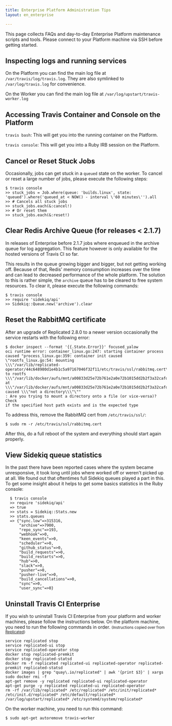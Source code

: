 ```yaml
---
title: Enterprise Platform Administration Tips
layout: en_enterprise

---
```


This page collects FAQs and day-to-day Enterprise Platform maintenance scripts
and tools. Please connect to your Platform machine via SSH before getting
started.

<div id="toc"></div>

## Inspecting logs and running services

On the Platform you can find the main log file at
`/var/travis/log/travis.log`. They are also symlinked to
`/var/log/travis.log` for convenience.

On the Worker you can find the main log file at
`/var/log/upstart/travis-worker.log`

## Accessing Travis Container and Console on the Platform

`travis bash`: This will get you into the running container on the
Platform.

`travis console`: This will get you into a Ruby IRB session on the
Platform.

## Cancel or Reset Stuck Jobs

Occasionally, jobs can get stuck in a `queued` state on the worker. To cancel or
reset a large number of jobs, please execute the following steps:

```
$ travis console
>> stuck_jobs = Job.where(queue: 'builds.linux', state: 'queued').where('queued_at < NOW() - interval \'60 minutes\'').all
>> # Cancels all stuck jobs
>> stuck_jobs.each(&:cancel!)
>> # Or reset them
>> stuck_jobs.each(&:reset!)
```

## Clear Redis Archive Queue (for releases < 2.1.7)

In releases of Enterprise before 2.1.7 jobs where enqueued in the archive queue
for log aggregation. This feature however is only available for the hosted
versions of Travis CI so far.

This results in the queue growing bigger and bigger, but not getting working
off. Because of that, Redis' memory consumption increases over the time and can
lead to decreased performance of the whole platform. The solution to this is
rather simple, the `archive` queue has to be cleared to free system resources.
To clear it, please execute the following commands:

```
$ travis console
>> require 'sidekiq/api'
>> Sidekiq::Queue.new('archive').clear
```

## Reset the RabbitMQ certificate

After an upgrade of Replicated 2.8.0 to a newer version occasionally the service
restarts with the following error:

<!-- TODO:

Liquid Warning: Liquid syntax error (line 62): [:dot, "."] is not a valid expression in

{{.State.Error}}

is this intentional? Or just colliding syntax?

-->

```
$ docker inspect --format '{{.State.Error}}' focused_yalow
oci runtime error: container_linux.go:247: starting container process
caused "process_linux.go:359: container init caused
\"rootfs_linux.go:54: mounting
\\\"/var/lib/replicated-operator/44c648980d1e4b1c5a97167046f32f11/etc/travis/ssl/rabbitmq.cert\\\"
to rootfs
\\\"/var/lib/docker/aufs/mnt/a00833d25e72b761e2a0e72b1015dd2b2f3a32cafd2851ba408b298f73b37d37\\\"
at
\\\"/var/lib/docker/aufs/mnt/a00833d25e72b761e2a0e72b1015dd2b2f3a32cafd2851ba408b298f73b37d37/etc/travis/ssl/rabbitmq.cert\\\"
caused \\\"not a directory\\\"\""
: Are you trying to mount a directory onto a file (or vice-versa)? Check
if the specified host path exists and is the expected type
```

To address this, remove the RabbitMQ cert from `/etc/travis/ssl/`:

```
$ sudo rm -r /etc/travis/ssl/rabbitmq.cert
```
After this, do a full reboot of the system and everything should start again properly.

## View Sidekiq queue statistics

In the past there have been reported cases where the system became unresponsive,
it took long until jobs where worked off or weren't picked up at all. We found
out that oftentimes full Sidekiq queues played a part in this. To get some
insight about it helps to get some basics statistics in the Ruby console:

```
  $ travis console
  >> require 'sidekiq/api'
  => true
  >> stats = Sidekiq::Stats.new
  >> stats.queues
  => {"sync.low"=>315316,
      "archive"=>7900,
      "repo_sync"=>193,
      "webhook"=>0,
      "keen_events"=>0,
      "scheduler"=>0,
      "github_status"=>0,
      "build_requests"=>0,
      "build_restarts"=>0,
      "hub"=>0,
      "slack"=>0,
      "pusher"=>0,
      "pusher-live"=>0,
      "build_cancellations"=>0,
      "sync"=>0,
      "user_sync"=>0}
```
## Uninstall Travis CI Enterprise

If you wish to uninstall Travis CI Enterprise from your platform and worker
machines, please follow the instructions below. On the platform machine, you
need to run the following commands in order. <small>(Instructions copied over
from <a href="https://www.replicated.com/docs/distributing-an-application/installing-via-script/#removing-replicated">Replicated</a>)</small>

```
service replicated stop
service replicated-ui stop
service replicated-operator stop
docker stop replicated-premkit
docker stop replicated-statsd
docker rm -f replicated replicated-ui replicated-operator replicated-premkit replicated-statsd
docker images | grep "quay\.io/replicated" | awk '{print $3}' | xargs sudo docker rmi -f
apt-get remove -y replicated replicated-ui replicated-operator
apt-get purge -y replicated replicated-ui replicated-operator
rm -rf /var/lib/replicated* /etc/replicated* /etc/init/replicated* /etc/init.d/replicated* /etc/default/replicated* /var/log/upstart/replicated* /etc/systemd/system/replicated*
```

On the worker machine, you need to run this command:

```
$ sudo apt-get autoremove travis-worker
```
